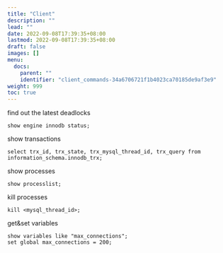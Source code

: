 ```yaml
---
title: "Client"
description: ""
lead: ""
date: 2022-09-08T17:39:35+08:00
lastmod: 2022-09-08T17:39:35+08:00
draft: false
images: []
menu:
  docs:
    parent: ""
    identifier: "client_commands-34a6706721f1b4023ca70185de9af3e9"
weight: 999
toc: true
---
```

find out the latest deadlocks
```mysql
show engine innodb status;
```
show transactions
```mysql
select trx_id, trx_state, trx_mysql_thread_id, trx_query from information_schema.innodb_trx;
```
show processes
```mysql
show processlist;
```
kill processes
```mysql
kill <mysql_thread_id>;
```
get&set variables
```mysql
show variables like "max_connections";
set global max_connections = 200;
```
